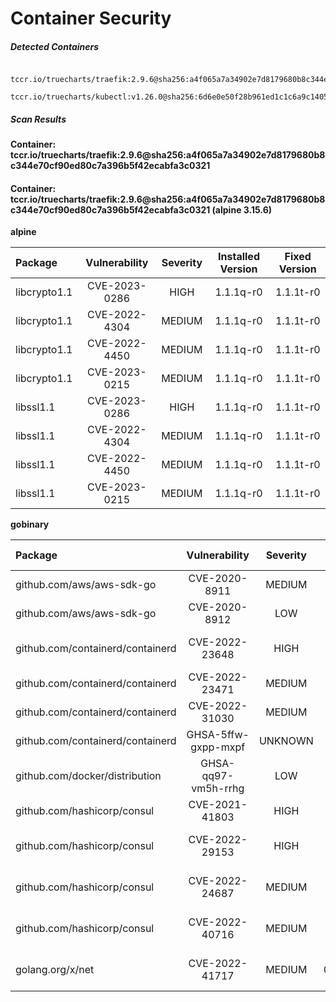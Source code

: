 # Container Security

##### Detected Containers

          tccr.io/truecharts/traefik:2.9.6@sha256:a4f065a7a34902e7d8179680b8c344e70cf90ed80c7a396b5f42ecabfa3c0321
          tccr.io/truecharts/kubectl:v1.26.0@sha256:6d6e0e50f28b961ed1c1c6a9c140553238641591fbdc9ac7c1a348636f78c552

##### Scan Results

**Container: tccr.io/truecharts/traefik:2.9.6@sha256:a4f065a7a34902e7d8179680b8c344e70cf90ed80c7a396b5f42ecabfa3c0321**

#### Container: tccr.io/truecharts/traefik:2.9.6@sha256:a4f065a7a34902e7d8179680b8c344e70cf90ed80c7a396b5f42ecabfa3c0321 (alpine 3.15.6)
    

**alpine**

      
| Package         |    Vulnerability   |   Severity  |  Installed Version | Fixed Version |
|:----------------|:------------------:|:-----------:|:------------------:|:-------------:|
| libcrypto1.1         |    CVE-2023-0286   |   HIGH  |  1.1.1q-r0 | 1.1.1t-r0 |
| libcrypto1.1         |    CVE-2022-4304   |   MEDIUM  |  1.1.1q-r0 | 1.1.1t-r0 |
| libcrypto1.1         |    CVE-2022-4450   |   MEDIUM  |  1.1.1q-r0 | 1.1.1t-r0 |
| libcrypto1.1         |    CVE-2023-0215   |   MEDIUM  |  1.1.1q-r0 | 1.1.1t-r0 |
| libssl1.1         |    CVE-2023-0286   |   HIGH  |  1.1.1q-r0 | 1.1.1t-r0 |
| libssl1.1         |    CVE-2022-4304   |   MEDIUM  |  1.1.1q-r0 | 1.1.1t-r0 |
| libssl1.1         |    CVE-2022-4450   |   MEDIUM  |  1.1.1q-r0 | 1.1.1t-r0 |
| libssl1.1         |    CVE-2023-0215   |   MEDIUM  |  1.1.1q-r0 | 1.1.1t-r0 |

**gobinary**

      
| Package         |    Vulnerability   |   Severity  |  Installed Version | Fixed Version |
|:----------------|:------------------:|:-----------:|:------------------:|:-------------:|
| github.com/aws/aws-sdk-go         |    CVE-2020-8911   |   MEDIUM  |  v1.44.47 |  |
| github.com/aws/aws-sdk-go         |    CVE-2020-8912   |   LOW  |  v1.44.47 |  |
| github.com/containerd/containerd         |    CVE-2022-23648   |   HIGH  |  v1.5.9 | 1.4.13, 1.5.10, 1.6.1 |
| github.com/containerd/containerd         |    CVE-2022-23471   |   MEDIUM  |  v1.5.9 | 1.5.16, 1.6.12 |
| github.com/containerd/containerd         |    CVE-2022-31030   |   MEDIUM  |  v1.5.9 | 1.5.13, 1.6.6 |
| github.com/containerd/containerd         |    GHSA-5ffw-gxpp-mxpf   |   UNKNOWN  |  v1.5.9 | v1.5.13, v1.6.6 |
| github.com/docker/distribution         |    GHSA-qq97-vm5h-rrhg   |   LOW  |  v2.7.1+incompatible | 2.8.0 |
| github.com/hashicorp/consul         |    CVE-2021-41803   |   HIGH  |  v1.10.4 | 1.11.9 |
| github.com/hashicorp/consul         |    CVE-2022-29153   |   HIGH  |  v1.10.4 | 1.9.17, 1.10.10, 1.11.5 |
| github.com/hashicorp/consul         |    CVE-2022-24687   |   MEDIUM  |  v1.10.4 | 1.9.15, 1.10.8, 1.11.3 |
| github.com/hashicorp/consul         |    CVE-2022-40716   |   MEDIUM  |  v1.10.4 | 1.11.9, 1.12.5, 1.13.2 |
| golang.org/x/net         |    CVE-2022-41717   |   MEDIUM  |  v0.3.1-0.20221206200815-1e63c2f08a10 | 0.4.0 |

